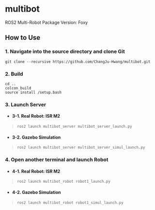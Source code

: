 # multibot
ROS2 Multi-Robot Package
Version: Foxy

## How to Use
### 1. Navigate into the source directory and clone Git
```shell script
git clone --recursive https://github.com/ChangJu-Hwang/multibot.git
```
### 2. Build
```shell script
cd ..
colcon_build
source install /setup.bash
```
### 3. Launch Server
* #### 3-1. Real Robot: ISR M2
>```shell script
> ros2 launch multibot_server multibot_server_launch.py 
> ```
* #### 3-2. Gazebo Simulation
>```shell script
>ros2 launch multibot_server multibot_server_simul_launch.py 
>```
### 4. Open another terminal and launch Robot
* #### 4-1. Real Robot: ISR M2
>```shell script
>ros2 launch multibot_robot robot1_launch.py
>```
* #### 4-2. Gazebo Simulation
>```shell script
>ros2 launch multibot_robot robot1_simul_launch.py
>```